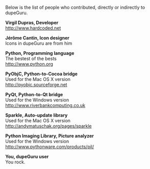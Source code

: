 Below is the list of people who contributed, directly or indirectly to dupeGuru.

**Virgil Dupras, Developer**<br/>
<http://www.hardcoded.net>

**Jérôme Cantin, Icon designer**<br/>
Icons in dupeGuru are from him

**Python, Programming language**<br/>
The bestest of the bests<br/>
<http://www.python.org>

**PyObjC, Python-to-Cocoa bridge**<br/>
Used for the Mac OS X version<br/>
<http://pyobjc.sourceforge.net>

**PyQt, Python-to-Qt bridge**<br/>
Used for the Windows version<br/>
<http://www.riverbankcomputing.co.uk>

**Sparkle, Auto-update library**<br/>
Used for the Mac OS X version<br/>
<http://andymatuschak.org/pages/sparkle>

**Python Imaging Library, Picture analyzer**<br/>
Used for the Windows version<br/>
<http://www.pythonware.com/products/pil/>

**You, dupeGuru user**<br/>
You rock.